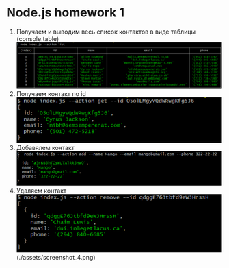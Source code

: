 # Node.js homework 1

1. Получаем и выводим весь список контактов в виде таблицы (console.table)
   ![screenshot 1](./assets/screenshot_1.png "Орк")
2. Получаем контакт по id
   ![screenshot 2](./assets/screenshot_2.png "Орк")
3. Добавялем контакт
   ![screenshot 3](./assets/screenshot_3.png "Орк")
4. Удаляем контакт
   ![screenshot 4](./assets/screenshot_4.png "Орк")
   (./assets/screenshot_4.png)
